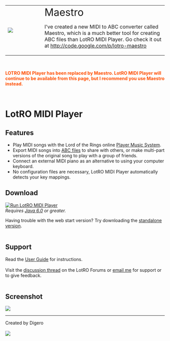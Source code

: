 <table width='800'><tr>
<td width='100'>
<a href='http://code.google.com/p/lotro-maestro'><img src='http://lotro-maestro.googlecode.com/svn/wiki/images/maestro_96.png' /></a>
</td>
<td>
<font size='6'>Maestro</font>

I've created a new MIDI to ABC converter called Maestro, which is a much better tool for creating ABC files than LotRO MIDI Player. Go check it out at <a href='http://code.google.com/p/lotro-maestro'>http://code.google.com/p/lotro-maestro</a>
</td>
</tr></table>

<br>

<font color='#FF4D00'><b>LOTRO MIDI Player has been replaced by Maestro. LotRO MIDI Player will continue to be available from this page, but I recommend you use Maestro instead.</b></font>

<br>

<h1>LotRO MIDI Player</h1>

<h2>Features</h2>
<ul><li>Play MIDI songs with the Lord of the Rings online <a href='http://lorebook.lotro.com/wiki/Mechanics:Player_Music_System'>Player Music System</a>.<br>
</li><li>Export MIDI songs into <a href='http://lorebook.lotro.com/wiki/Mechanics:ABC_Notation'>ABC files</a> to share with others, or make multi-part versions of the original song to play with a group of friends.<br>
</li><li>Connect an external MIDI piano as an alternative to using your computer keyboard.<br>
</li><li>No configuration files are necessary, LotRO MIDI Player automatically detects your key mappings.</li></ul>

<h2>Download</h2>
<a href='http://lotromidiplayer.googlecode.com/files/LotRO_MIDI_Player.jnlp'><img src='http://lotromidiplayer.googlecode.com/svn/trunk/Website/download.png' alt='Run LotRO MIDI Player' title='Run LotRO MIDI Player' /></a><br />
<i>Requires <a href='http://www.java.com/en/download/installed.jsp?detect=jre&try=1'>Java 6.0</a> or greater.</i>

Having trouble with the web start version? Try downloading the <a href='http://code.google.com/p/lotromidiplayer/downloads/list?q=label:StandaloneVersion'>standalone version</a>.<br>
<br>
<h2>Support</h2>
Read the <a href='UserGuide.md'>User Guide</a> for instructions.<br>
<br>
Visit the <a href='http://forums.lotro.com/showthread.php?t=121331'>discussion thread</a> on the LotRO Forums or <a href='http://mailhide.recaptcha.net/d?k=01n-5P9sGluraN10SL_KCQ0g==&c=PVc2mSgG-jmAgK1fVPIictZxOrtsPIIhKu4aRf4FU2g='>email me</a> for support or to give feedback.<br>
<br>
<h2>Screenshot</h2>
<img src='http://lotromidiplayer.googlecode.com/svn/trunk/Website/screenshot-white.png' />

<hr />
Created by Digero<br>
<br>
<a href='https://www.paypal.com/cgi-bin/webscr?cmd=_s-xclick&hosted_button_id=EMA44SLQWN8MW'><img src='https://www.paypal.com/en_US/i/btn/x-click-but04.gif' /></a>